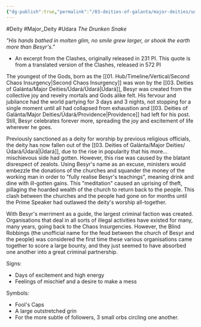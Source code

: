 ```yaml
---
{"dg-publish":true,"permalink":"/03-deities-of-galanta/major-deities/udara/besyr/","created":"2025-02-09T22:47:11.864+00:00","updated":"2025-02-09T23:30:12.002+00:00"}
---
```


#Deity #Major_Deity #Udara 
*The Drunken Snake*

*"His hands bathed in molten glim, no smile grew larger, or shook the earth more than Besyr's."*
- An excerpt from the Clashes, originally released in 231 PI. This quote is from a translated version of the Clashes, released in 572 PI

The youngest of the Gods, born as the [[01. Hub/Timeline/Vertical/Second Chaos Insurgency\|Second Chaos Insurgency]] was won by the [[03. Deities of Galánta/Major Deities/Údará/Údará\|Údará]], Besyr was created from the collective joy and revelry mortals and Gods alike felt. His fervour and jubilance had the world partying for 3 days and 3 nights, not stopping for a single moment until all had collapsed from exhaustion and [[03. Deities of Galánta/Major Deities/Údará/Providence\|Providence]] had left for his post. Still, Besyr celebrates forever more, spreading the joy and excitement of life wherever he goes.

Previously sanctioned as a deity for worship by previous religious officials, the deity has now fallen out of the [[03. Deities of Galánta/Major Deities/Údará/Údará\|Údará]], due to the rise in popularity that his more... mischievous side had gotten. However, this rise was caused by the blatant disrespect of zealots. Using Besyr's name as an excuse, ministers would embezzle the donations of the churches and squander the money of the working man in order to "fully realise Besyr's teachings", meaning drink and dine with ill-gotten gains. This "meditation" caused an uprising of theft, pillaging the hoarded wealth of the church to return back to the people. This clash between the churches and the people had gone on for months until the Prime Speaker had outlawed the deity's worship all-together.

With Besyr's merriment as a guide, the largest criminal faction was created. Organisations that deal in all sorts of illegal activities have existed for many, many years, going back to the Chaos Insurgencies. However, the Blind Robbings (the unofficial name for the feud between the church of Besyr and the people) was considered the first time these various organisations came together to score a large bounty, and they just seemed to have absorbed one another into a great criminal partnership.

Signs:
- Days of excitement and high energy
- Feelings of mischief and a desire to make a mess

Symbols:
- Fool's Caps
- A large outstretched grin
- For the more subtle of followers, 3 small orbs circling one another.